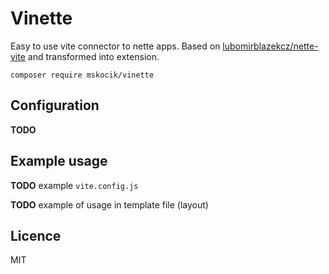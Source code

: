 # Vinette 

Easy to use vite connector to nette apps. Based on [lubomirblazekcz/nette-vite](https://github.com/lubomirblazekcz/nette-vite) and transformed into extension.

```
composer require mskocik/vinette
```

## Configuration

**TODO**

## Example usage

**TODO** example `vite.config.js`

**TODO** example of usage in template file (layout)

## Licence

MIT
